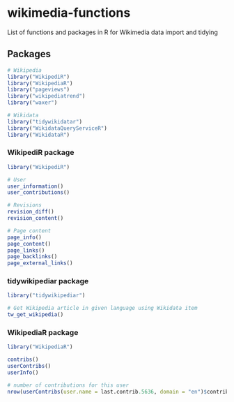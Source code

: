 # wikimedia-functions
List of functions and packages in R for Wikimedia data import and tidying

## Packages
```R
# Wikipedia
library("WikipediR")
library("WikipediaR")
library("pageviews")
library("wikipediatrend")
library("waxer")

# Wikidata
library("tidywikidatar")
library("WikidataQueryServiceR")
library("WikidataR")
```

### WikipediR package
```R
library("WikipediR")

# User
user_information()
user_contributions()

# Revisions
revision_diff()
revision_content()

# Page content
page_info()
page_content()
page_links()
page_backlinks()
page_external_links()
```

### tidywikipediar package

```R
library("tidywikipediar")

# Get Wikipedia article in given language using Wikidata item
tw_get_wikipedia()
```

### WikipediaR package
```R
library("WikipediaR")

contribs()
userContribs()
userInfo()

# number of contributions for this user
nrow(userContribs(user.name = last.contrib.5636, domain = "en")$contribs)
```

